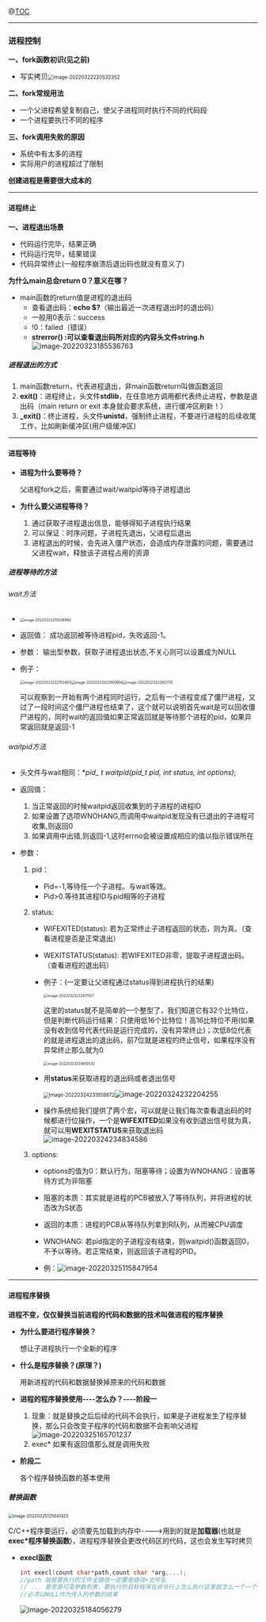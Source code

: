 @[TOC](目录)

---

### 进程控制

**一、fork函数初识(见之前)**

* 写实拷贝<img src="C:/Users/yangyr0206/AppData/Roaming/Typora/typora-user-images/image-20220322220532352.png" alt="image-20220322220532352" style="zoom:70%;" />

**二、fork常规用法**

* 一个父进程希望复制自己，使父子进程同时执行不同的代码段
* 一个进程要执行不同的程序

**三、fork调用失败的原因**

* 系统中有太多的进程
* 实际用户的进程超过了限制

**创建进程是需要很大成本的**

---

#### 进程终止

**一、进程退出场景**

* 代码运行完毕，结果正确
* 代码运行完毕，结果错误
* 代码异常终止(一般程序崩溃后退出码也就没有意义了)

 **为什么main总会return 0？意义在哪？**

* main函数的return值是进程的退出码
  * 查看退出码：**echo $?**（输出最近一次进程退出时的退出码）
  * 一般用0表示：success
  * !0：failed（错误）
  * **strerror()  :可以查看退出码所对应的内容头文件string.h**![image-20220323185536763](C:/Users/yangyr0206/AppData/Roaming/Typora/typora-user-images/image-20220323185536763.png)

##### 进程退出的方式

1. main函数return，代表进程退出，非main函数return叫做函数返回
2. **exit()**：进程终止，头文件**stdlib**，在任意地方调用都代表终止进程，参数是退出码（main return or exit 本身就会要求系统，进行缓冲区刷新！）
3. **_exit()**：终止进程，头文件**unistd**，强制终止进程，不要进行进程的后续收尾工作，比如刷新缓冲区(用户级缓冲区)

---

#### 进程等待

* **进程为什么要等待？**

  父进程fork之后，需要通过wait/waitpid等待子进程退出

* **为什么要父进程等待？**
  1. 通过获取子进程退出信息，能够得知子进程执行结果
  2. 可以保证：时序问题，子进程先退出，父进程后退出
  3. 进程退出的时候，会先进入僵尸状态，会造成内存泄露的问题，需要通过父进程wait，释放该子进程占用的资源

##### 进程等待的方法

###### wait方法

* <img src="C:/Users/yangyr0206/AppData/Roaming/Typora/typora-user-images/image-20220323210506982.png" alt="image-20220323210506982" style="zoom:50%;" />

* 返回值： 成功返回被等待进程pid，失败返回-1。 

* 参数： 输出型参数，获取子进程退出状态,不关心则可以设置成为NULL

* 例子：

  <img src="C:/Users/yangyr0206/AppData/Roaming/Typora/typora-user-images/image-20220323222153493.png" alt="image-20220323222153493" style="zoom:50%;" /><img src="C:/Users/yangyr0206/AppData/Roaming/Typora/typora-user-images/image-20220323222950656.png" alt="image-20220323222950656" style="zoom:50%;" /><img src="C:/Users/yangyr0206/AppData/Roaming/Typora/typora-user-images/image-20220323222602115.png" alt="image-20220323222602115" style="zoom:50%;" />

  可以观察到一开始有两个进程同时运行，之后有一个进程变成了僵尸进程，又过了一段时间这个僵尸进程也结束了，这个就可以说明首先wait是可以回收僵尸进程的，同时wait的返回值如果正常返回就是等待那个进程的pid，如果异常返回就是返回-1

###### waitpid方法

* 头文件与wait相同：**pid_ t waitpid(pid_t pid, int *status, int options);**

* 返回值： 

  1. 当正常返回的时候waitpid返回收集到的子进程的进程ID 
  2. 如果设置了选项WNOHANG,而调用中waitpid发现没有已退出的子进程可收集,则返回0
  3. 如果调用中出错,则返回-1,这时errno会被设置成相应的值以指示错误所在

* 参数： 

  1. pid：
     * Pid=-1,等待任一个子进程。与wait等效。
     *  Pid>0.等待其进程ID与pid相等的子进程
     
  2. status: 
  
     * WIFEXITED(status): 若为正常终止子进程返回的状态，则为真。（查看进程是否是正常退出）
  
     * WEXITSTATUS(status): 若WIFEXITED非零，提取子进程退出码。（查看进程的退出码） 
  
     * 例子：(一定要让父进程通过status得到进程执行的结果)
  
       <img src="C:/Users/yangyr0206/AppData/Roaming/Typora/typora-user-images/image-20220323232417507.png" alt="image-20220323232417507" style="zoom:50%;" />
  
       这里的status就不是简单的一个整型了，我们知道它有32个比特位，但是判断代码运行结果：只使用低16个比特位！高16比特位不用(如果没有收到信号代表代码是运行完成的，没有异常终止)；次低8位代表的就是进程退出的退出码，前7位就是进程的终止信号，如果程序没有异常终止那么就为0
  
       <img src="C:/Users/yangyr0206/AppData/Roaming/Typora/typora-user-images/image-20220323234610532.png" alt="image-20220323234610532" style="zoom:50%;" />
  
     * 用**status**来获取进程的退出码或者退出信号
  
       <img src="C:/Users/yangyr0206/AppData/Roaming/Typora/typora-user-images/image-20220324231959872.png" alt="image-20220324231959872" style="zoom:70%;" />![image-20220324232204255](C:/Users/yangyr0206/AppData/Roaming/Typora/typora-user-images/image-20220324232204255.png)
       
     * 操作系统给我们提供了两个宏，可以就是让我们每次查看退出码的时候都进行位操作，一个是**WIFEXITED**如果没有收到退出信号就为真，就可以用**WEXITSTATUS**来获取退出码![image-20220324234834586](C:/Users/yangyr0206/AppData/Roaming/Typora/typora-user-images/image-20220324234834586.png)
  
  3. options:
     
     * options的值为0：默认行为，阻塞等待；设置为WNOHANG：设置等待方式为非阻塞
     * 阻塞的本质：其实就是进程的PCB被放入了等待队列，并将进程的状态改为S状态
     * 返回的本质：进程的PCB从等待队列拿到R队列，从而被CPU调度
     
     * WNOHANG: 若pid指定的子进程没有结束，则waitpid()函数返回0，不予以等待。若正常结束，则返回该子进程的PID。
     * 例：![image-20220325115847954](C:/Users/yangyr0206/AppData/Roaming/Typora/typora-user-images/image-20220325115847954.png)
  

---

#### 进程程序替换 

**进程不变，仅仅替换当前进程的代码和数据的技术叫做进程的程序替换**

* **为什么要进行程序替换？**

  想让子进程执行一个全新的程序

* **什么是程序替换？(原理？)**

  用新进程的代码和数据替换掉原来的代码和数据

* **进程的程序替换使用----怎么办？----阶段一**

  1. 现象：就是替换之后后续的代码不会执行，如果是子进程发生了程序替换，那么只会改变子程序的代码和数据不会影响父进程![image-20220325165701237](C:/Users/yangyr0206/AppData/Roaming/Typora/typora-user-images/image-20220325165701237.png)
  2. exec* 如果有返回值那么就是调用失败

* **阶段二**

  各个程序替换函数的基本使用

##### 替换函数

<img src="C:/Users/yangyr0206/AppData/Roaming/Typora/typora-user-images/image-20220325125641425.png" alt="image-20220325125641425" style="zoom:60%;" />

C/C++程序要运行，必须要先加载到内存中---->用到的就是**加载器**(也就是**exec*程序替换函数**)，进程程序替换会更改代码区的代码，这也会发生写时拷贝

* **execl函数**

  ```c
  int execl(count char*path,count char *arg,...);
  //path 就是要执行的文件全路径一定要是路径+文件名
  // ... 意思是可变参数列表，要执行的目标程序在命令行上怎么执行这里就怎么一个一个传递进去()
  //必须以NULL作为传入的参数的结束
  ```
  
  <img src="C:/Users/yangyr0206/AppData/Roaming/Typora/typora-user-images/image-20220325184056279.png" alt="image-20220325184056279" style="zoom:100%;" />

